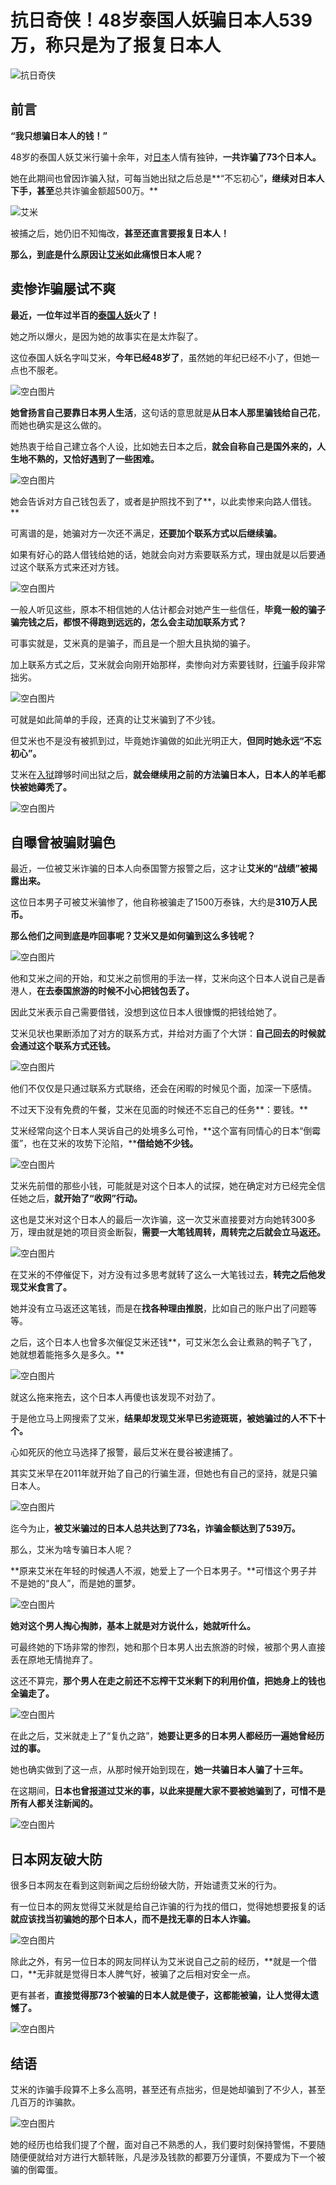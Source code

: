 # 抗日奇侠！48岁泰国人妖骗日本人539万，称只是为了报复日本人

![抗日奇侠](https://nimg.ws.126.net/?url=http%3A%2F%2Fdingyue.ws.126.net%2F2024%2F0819%2F357c92f3j00sigxav0043d001jk0111m.jpg&thumbnail=750x2147483647&quality=75&type=jpg)

## 前言

**“我只想骗日本人的钱！”**

48岁的泰国人妖艾米行骗十余年，对[日本](https://news.163.com/news/search?keyword=%E6%97%A5%E6%9C%AC)人情有独钟，**一共诈骗了73个日本人。**

她在此期间也曾因诈骗入狱，可每当她出狱之后总是**“不忘初心”**，继续对日本人下手，甚至**总共诈骗金额超500万。**

![艾米](https://nimg.ws.126.net/?url=http%3A%2F%2Fdingyue.ws.126.net%2F2024%2F0819%2F357c92f3j00sigxav0043d001jk0111m.jpg&thumbnail=750x2147483647&quality=75&type=webp)

被捕之后，她仍旧不知悔改，**甚至还直言要报复日本人！**

**那么，到底是什么原因让[艾米](https://news.163.com/news/search?keyword=%E8%89%BE%E7%B1%B3)如此痛恨日本人呢？**

## 卖惨诈骗屡试不爽

**最近，一位年过半百的[泰国人妖](https://news.163.com/news/search?keyword=%E6%B3%B0%E5%9B%BD%E4%BA%BA%E5%A6%96)火了！**

她之所以爆火，是因为她的故事实在是太炸裂了。

这位泰国人妖名字叫艾米，**今年已经48岁了**，虽然她的年纪已经不小了，但她一点也不服老。

![空白图片](https://static.ws.126.net/163/frontend/images/2022/empty.png)

**她曾扬言自己要靠日本男人生活**，这句话的意思就是**从日本人那里骗钱给自己花**，而她也确实是这么做的。

她热衷于给自己建立各个人设，比如她去日本之后，**就会自称自己是国外来的，人生地不熟的，又恰好遇到了一些困难。**

![空白图片](https://static.ws.126.net/163/frontend/images/2022/empty.png)

她会告诉对方自己钱包丢了，或者是护照找不到了**，以此卖惨来向路人借钱。**

可离谱的是，她骗对方一次还不满足，**还要加个联系方式以后继续骗。**

如果有好心的路人借钱给她的话，她就会向对方索要联系方式，理由就是以后要通过这个联系方式来还对方钱。

![空白图片](https://static.ws.126.net/163/frontend/images/2022/empty.png)

一般人听见这些，原本不相信她的人估计都会对她产生一些信任，**毕竟一般的骗子骗完钱之后，都恨不得跑到远远的，怎么会主动加联系方式？**

可事实就是，艾米真的是骗子，而且是一个胆大且执拗的骗子。

加上联系方式之后，艾米就会向刚开始那样，卖惨向对方索要钱财，[行骗](https://news.163.com/news/search?keyword=%E8%A1%8C%E9%AA%97)手段非常拙劣。

![空白图片](https://static.ws.126.net/163/frontend/images/2022/empty.png)

可就是如此简单的手段，还真的让艾米骗到了不少钱。

但艾米也不是没有被抓到过，毕竟她诈骗做的如此光明正大，**但同时她永远“不忘初心”。**

艾米在[入狱](https://news.163.com/news/search?keyword=%E5%85%A5%E7%8B%B1)蹲够时间出狱之后，**就会继续用之前的方法骗日本人，日本人的羊毛都快被她薅秃了。**

![空白图片](https://static.ws.126.net/163/frontend/images/2022/empty.png)

## 自曝曾被骗财骗色

最近，一位被艾米诈骗的日本人向泰国警方报警之后，这才让**艾米的“战绩”被揭露出来。**

这位日本男子可被艾米骗惨了，他自称被骗走了1500万泰铢，大约是**310万人民币。**

**那么他们之间到底是咋回事呢？艾米又是如何骗到这么多钱呢？**

![空白图片](https://static.ws.126.net/163/frontend/images/2022/empty.png)

他和艾米之间的开始，和艾米之前惯用的手法一样，艾米向这个日本人说自己是香港人，**在去泰国旅游的时候不小心把钱包丢了。**

因此艾米表示自己需要借钱，没想到这位日本人很慷慨的把钱给她了。

艾米见状也果断添加了对方的联系方式，并给对方画了个大饼：**自己回去的时候就会通过这个联系方式还钱。**

![空白图片](https://static.ws.126.net/163/frontend/images/2022/empty.png)

他们不仅仅是只通过联系方式联络，还会在闲暇的时候见个面，加深一下感情。

不过天下没有免费的午餐，艾米在见面的时候还不忘自己的任务**：要钱。**

艾米经常向这个日本人哭诉自己的处境多么可怜，**这个富有同情心的日本“倒霉蛋”，也在艾米的攻势下沦陷，****借给她不少钱。**

![空白图片](https://static.ws.126.net/163/frontend/images/2022/empty.png)

艾米先前借的那些小钱，可能就是对这个日本人的试探，她在确定对方已经完全信任她之后，**就开始了“收网”行动。**

这也是艾米对这个日本人的最后一次诈骗，这一次艾米直接要对方向她转300多万，理由就是她的项目资金断裂，**需要一大笔钱周转，周转完之后就会立马返还。**

![空白图片](https://static.ws.126.net/163/frontend/images/2022/empty.png)

在艾米的不停催促下，对方没有过多思考就转了这么一大笔钱过去，**转完之后他发现艾米食言了。**

她并没有立马返还这笔钱，而是在**找各种理由推脱**，比如自己的账户出了问题等等。

之后，这个日本人也曾多次催促艾米还钱**，可艾米怎么会让煮熟的鸭子飞了，她就想着能拖多久是多久。**

![空白图片](https://static.ws.126.net/163/frontend/images/2022/empty.png)

就这么拖来拖去，这个日本人再傻也该发现不对劲了。

于是他立马上网搜索了艾米，**结果却发现艾米早已劣迹斑斑，被她骗过的人不下十个。**

心如死灰的他立马选择了报警，最后艾米在曼谷被逮捕了。

其实艾米早在2011年就开始了自己的行骗生涯，但她也有自己的坚持，就是只骗日本人。

![空白图片](https://static.ws.126.net/163/frontend/images/2022/empty.png)

迄今为止，**被艾米骗过的日本人总共达到了73名，诈骗金额达到了539万。**

那么，艾米为啥专骗日本人呢？

**原来艾米在年轻的时候遇人不淑，她爱上了一个日本男子。**可惜这个男子并不是她的“良人”，而是她的噩梦。

![空白图片](https://static.ws.126.net/163/frontend/images/2022/empty.png)

**她对这个男人掏心掏肺，基本上就是对方说什么，她就听什么。**

可最终她的下场非常的惨烈，她和那个日本男人出去旅游的时候，被那个男人直接丢在原地无情抛弃了。

这还不算完，**那个男人在走之前还不忘榨干艾米剩下的利用价值，把她身上的钱也全骗走了。**

![空白图片](https://static.ws.126.net/163/frontend/images/2022/empty.png)

在此之后，艾米就走上了“复仇之路”，**她要让更多的日本男人都经历一遍她曾经历过的事。**

她也确实做到了这一点，从那时候开始到现在，**她一共骗日本人骗了十三年。**

在这期间，**日本也曾报道过艾米的事，以此来提醒大家不要被她骗到了，可惜不是所有人都关注新闻的。**

![空白图片](https://static.ws.126.net/163/frontend/images/2022/empty.png)

## 日本网友破大防

很多日本网友在看到这则新闻之后纷纷破大防，开始谴责艾米的行为。

有一位日本的网友觉得艾米就是给自己诈骗的行为找的借口，觉得她想要报复的话**就应该找当初骗她的那个日本人，而不是找无辜的日本人诈骗。**

![空白图片](https://static.ws.126.net/163/frontend/images/2022/empty.png)

除此之外，有另一位日本的网友同样认为艾米说自己之前的经历，**就是一个借口，**无非就是觉得日本人脾气好，被骗了之后相对安全一点。

更有甚者，**直接觉得那73个被骗的日本人就是傻子，这都能被骗，让人觉得太遗憾了。**

![空白图片](https://static.ws.126.net/163/frontend/images/2022/empty.png)

## 结语

艾米的诈骗手段算不上多么高明，甚至还有点拙劣，但是她却骗到了不少人，甚至几百万的诈骗款。

![空白图片](https://static.ws.126.net/163/frontend/images/2022/empty.png)

她的经历也给我们提了个醒，面对自己不熟悉的人，我们要时刻保持警惕，不要随随便便就给对方进行大额转账，凡是涉及钱款的都要万分谨慎，不要成为下一个被骗的倒霉蛋。